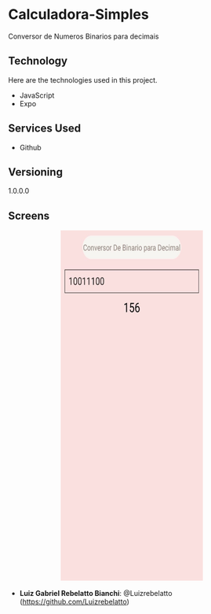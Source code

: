 # Calculadora-Simples
Conversor de Numeros Binarios para decimais
 
## Technology 
 
Here are the technologies used in this project.
 
* JavaScript
* Expo
 
## Services Used
 
* Github
  
## Versioning
 
1.0.0.0

## Screens

   <center><img src="https://github.com/Luizrebelatto/ConversorBinarioDecimal/blob/master/Tela.jpeg" width="290" height="712" /></center>

 

 
* **Luiz Gabriel Rebelatto Bianchi**: @Luizrebelatto (https://github.com/Luizrebelatto)

